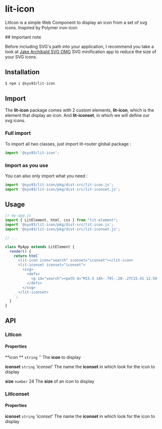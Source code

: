 # lit-icon

LitIcon is a simple Web Component to display an icon from a set of svg icons. Inspired by Polymer iron-icon

## Important note

Before including SVG's path into your application, I recommend you take a look at [Jake Archibald SVG OMG](https://jakearchibald.github.io/svgomg/) SVG minification app to reduce the size of your SVG icons.


## Installation

```bash
$ npm i @syu93/lit-icon
```



## Import

The **lit-icon** package comes with 2 custom elements, **lit-icon**, which is the element that display an icon.
And **lit-iconset**, in which we will define our svg icons. 

### Full import

To import all two classes, just import lit-router global package :

```javascript
import '@syu93/lit-icon';
```

### Import as you use

You can also only import what you need :

```javascript
import '@syu93/lit-icon/pkg/dist-src/lit-icon.js';
import '@syu93/lit-icon/pkg/dist-src/lit-iconset.js';
```



## Usage

```javascript
// my-app.js
import { LitElement, html, css } from "lit-element";
import '@syu93/lit-icon/pkg/dist-src/lit-icon.js';
import '@syu93/lit-icon/pkg/dist-src/lit-iconset.js';

// ...

class MyApp extends LitElement {
  render() {
  	return html`
	  <lit-icon icon="search" iconset="iconset"></lit-icon>
	  <lit-iconset iconset="iconset">
		<svg>
		  <defs>
			<g id="search"><path d="M15.5 14h-.79l-.28-.27C15.41 12.59 16 11.11 16 9.5 16 5.91 13.09 3 9.5 3S3 5.91 3 9.5 5.91 16 9.5 16c1.61 0 3.09-.59 4.23-1.57l.27.28v.79l5 4.99L20.49 19l-4.99-5zm-6 0C7.01 14 5 11.99 5 9.5S7.01 5 9.5 5 14 7.01 14 9.5 11.99 14 9.5 14z"></path></g>
		  </defs>
		</svg>
	  </lit-iconset>
	`;
  }
}
```

## API

### LitIcon

#### Properties

**icon **			`string`		*''*
The **icon** to display

**iconset**		`string`		*'iconset'*
The name the **iconset** in which look for the icon to display

**size**				`number`		24
The **size** of an icon to display

### LitIconset

#### Properties

**iconset**		`string`		*'iconset'*
The name the **iconset** in which look for the icon to display

